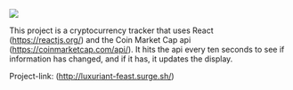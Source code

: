 ![](https://imgur.com/a/nmKV8sp)

This project is a cryptocurrency tracker that uses React (https://reactjs.org/) and the Coin Market Cap api (https://coinmarketcap.com/api/).  It hits the api every ten seconds to see if information has changed, and if it has, it updates the display.

Project-link: (http://luxuriant-feast.surge.sh/)
